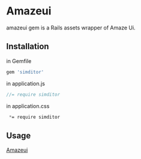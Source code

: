 # Amazeui

amazeui gem is a Rails assets wrapper of Amaze Ui.

## Installation
in Gemfile

```ruby
gem 'simditor'
```

in application.js

```js
//= require simditor
```

in application.css

```css
 *= require simditor
```

## Usage

[Amazeui](http://amazeui.org/)